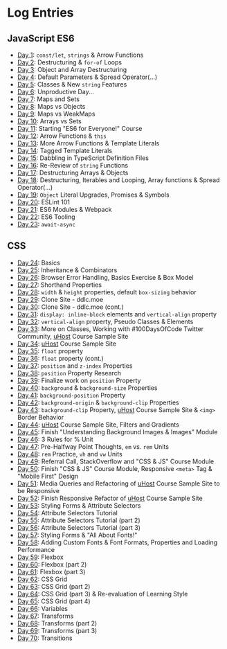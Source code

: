# Log Entries

## JavaScript ES6
*  [Day 1](./day-001.md): `const/let`, `strings` & Arrow Functions
*  [Day 2](./day-002.md): Destructuring & `for-of` Loops
*  [Day 3](./day-003.md): Object and Array Destructuring
*  [Day 4](./day-004.md): Default Parameters & Spread Operator(...)
*  [Day 5](./day-005.md): Classes & New `string` Features
*  [Day 6](./day-006.md): Unproductive Day...
*  [Day 7](./day-007.md): Maps and Sets
*  [Day 8](./day-008.md): Maps vs Objects
*  [Day 9](./day-009.md): Maps vs WeakMaps
* [Day 10](./day-010.md): Arrays vs Sets
* [Day 11](./day-011.md): Starting "ES6 for Everyone!" Course
* [Day 12](./day-012.md): Arrow Functions & `this`
* [Day 13](./day-013.md): More Arrow Functions & Template Literals
* [Day 14](./day-014.md): Tagged Template Literals
* [Day 15](./day-015.md): Dabbling in TypeScript Definition Files
* [Day 16](./day-016.md): Re-Review of `string` Functions
* [Day 17](./day-017.md): Destructuring Arrays & Objects
* [Day 18](./day-018.md): Destructuring, Iterables and Looping, Array functions & Spread Operator(...)
* [Day 19](./day-019.md): `Object` Literal Upgrades, Promises & Symbols
* [Day 20](./day-020.md): ESLint 101
* [Day 21](./day-021.md): ES6 Modules & Webpack
* [Day 22](./day-022.md): ES6 Tooling
* [Day 23](./day-023.md): `await-async`

## CSS
* [Day 24](./day-024.md): Basics
* [Day 25](./day-025.md): Inheritance & Combinators
* [Day 26](./day-026.md): Browser Error Handling, Basics Exercise & Box Model
* [Day 27](./day-027.md): Shorthand Properties
* [Day 28](./day-028.md): `width` & `height` properties, default `box-sizing` behavior
* [Day 29](./day-029.md): Clone Site - ddlc.moe
* [Day 30](./day-030.md): Clone Site - ddlc.moe (cont.)
* [Day 31](./day-031.md): `display: inline-block` elements and `vertical-align` property
* [Day 32](./day-032.md): `vertical-align` property, Pseudo Classes & Elements
* [Day 33](./day-033.md): More on Classes, Working with #100DaysOfCode Twitter Community, [uHost](https://codesandbox.io/embed/vm3qvyj283?view=preview) Course Sample Site
* [Day 34](./day-034.md): [uHost](https://codesandbox.io/embed/vm3qvyj283?view=preview) Course Sample Site
* [Day 35](./day-035.md): `float` property
* [Day 36](./day-036.md): `float` property (cont.)
* [Day 37](./day-037.md): `position` and `z-index` Properties
* [Day 38](./day-038.md): `position` Property Research
* [Day 39](./day-039.md): Finalize work on `position` Property
* [Day 40](./day-040.md): `background` & `background-size` Properties
* [Day 41](./day-041.md): `background-position` Property
* [Day 42](./day-042.md): `background-origin` & `background-clip` Properties
* [Day 43](./day-043.md): `background-clip` Property, [uHost](https://codesandbox.io/embed/vm3qvyj283?view=preview) Course Sample Site & `<img>` Border Behavior
* [Day 44](./day-044.md): [uHost](https://codesandbox.io/embed/vm3qvyj283?view=preview) Course Sample Site, Filters and Gradients
* [Day 45](./day-045.md): Finish "Understanding Background Images & Images" Module
* [Day 46](./day-046.md): 3 Rules for % Unit
* [Day 47](./day-047.md): Pre-Halfway Point Thoughts, `em` vs. `rem` Units
* [Day 48](./day-048.md): `rem` Practice, `vh` and `vw` Units
* [Day 49](./day-049.md): Referral Call, StackOverflow and "CSS & JS" Course Module
* [Day 50](./day-050.md): Finish "CSS & JS" Course Module, Responsive `<meta>` Tag & "Mobile First" Design
* [Day 51](./day-051.md): Media Queries and Refactoring of [uHost](https://codesandbox.io/embed/vm3qvyj283?view=preview) Course Sample Site to be Responsive
* [Day 52](./day-052.md): Finish Responsive Refactor of [uHost](https://codesandbox.io/embed/vm3qvyj283?view=preview) Course Sample Site
* [Day 53](./day-053.md): Styling Forms & Attribute Selectors
* [Day 54](./day-054.md): Attribute Selectors Tutorial
* [Day 55](./day-055.md): Attribute Selectors Tutorial (part 2)
* [Day 56](./day-056.md): Attribute Selectors Tutorial (part 3)
* [Day 57](./day-057.md): Styling Forms & "All About Fonts!"
* [Day 58](./day-058.md): Adding Custom Fonts & Font Formats, Properties and Loading Performance
* [Day 59](./day-059.md): Flexbox
* [Day 60](./day-060.md): Flexbox (part 2)
* [Day 61](./day-061.md): Flexbox (part 3)
* [Day 62](./day-062.md): CSS Grid
* [Day 63](./day-063.md): CSS Grid (part 2)
* [Day 64](./day-064.md): CSS Grid (part 3) & Re-evaluation of Learning Style
* [Day 65](./day-065.md): CSS Grid (part 4)
* [Day 66](./day-066.md): Variables
* [Day 67](./day-067.md): Transforms
* [Day 68](./day-068.md): Transforms (part 2)
* [Day 69](./day-069.md): Transforms (part 3)
* [Day 70](./day-070.md): Transitions